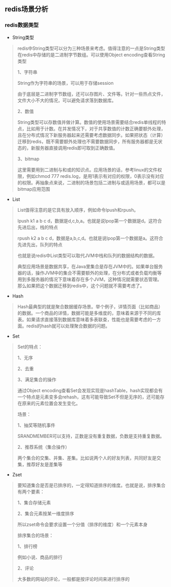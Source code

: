 ## redis场景分析

### redis数据类型

- String类型

> redis中String类型可以分为三种场景来考虑。值得注意的一点是String类型在redis中存储的是二进制字节数组。可以使用Object encoding查看String类型
>
> 1、字符串
>
> String作为字符串的场景，可以用于存储session
>
> 由于底层是二进制字节数组，还可以存图片、文件等。针对一些热点文件，文件大小不大的情况，可以避免请求落到数据库。
>
> 2、数值
>
> String类型可以存数值并做计算。数值的使用场景需要结合redis单线程的特点，比如用于计数。在并发情况下，对于共享数值的计数正确要额外处理，且在分布式情况下新服务器起来还需要考虑数据同步。如果把状态（计算）迁移到redis，既不需要额外处理也不需要数据同步，所有服务器都是无状态的，新服务器直接调用redis即可取到正确数值。
>
> 3、bitmap
>
> 这里需要用到二进制与和或的知识点。应用场景的话，参考linux的文件权限，例如chmod 777 redis.log，是用1表示有对应的权限，0表示没有对应的权限。再抽象点来说，二进制的场景包括二进制与或适用场景，都可以是bitmap应用范围

- List

> List值得注意的是它具有放入顺序，例如命令lpush和rpush。
>
> lpush k1 a b c d，数据是d,c,b,a。也就是说lpop第一个数据是d。这符合先进后出，栈的特点
>
> rpush k2 a b c d，数据是a,b,c,d。也就是说lpop第一个数据是a。这符合先进先出，队列的特点
>
> 也就是说redis中List类型可以取代JVM中栈和队列的数据结构的数据。
>
> 典型应用场景是数据共享，在Java里集合是存在JVM中的。如果单台服务器的话，操作JVM中的集合不需要额外的处理，在分布式或者负载均衡等用到多服务器的情况下意味着存在多个JVM，这种情况就需要状态管理。那么如果把这个数据迁移到redis中，这个问题就不需要考虑了。

- Hash

> Hash最典型的就是聚合数据缓存场景。举个例子，详情页面（比如商品）的数据。一个商品的详情，数据可能是多维度的，意味着来源于不同的库表。如果请求直接落到数据库意味着多表联查，性能也是需要考虑的一方面。redis的hash就可以处理聚合数据的问题。

- Set

> Set的特点：
>
> 1、无序
>
> 2、去重
>
> 3、满足集合的操作
>
> 通过Object encoding查看Set会发现实现是hashTable，hash实现都会有一个特点是元素变多会rehash，这有可能导致Set不但是无序的，还可能存在原来的元素位置会发生变化。
>
> 场景：
>
> 1、抽奖等随机事件
>
> SRANDMEMBER可以支持，正数是没有重复数据，负数是支持重复数据。
>
> 2、推荐系统（集合操作）
>
> 两个集合的交集、并集、差集。比如说两个人的好友列表，共同好友是交集，推荐好友是差集等

- Zset

> 要知道集合是否是已排序的，一定得知道排序的维度。也就是说，排序集合有两个要素：
>
> 1、集合存储元素
>
> 2、集合元素按某一维度排序
>
> 所以zset命令会要求设置一个分值（排序的维度）和一个元素本身
>
> 排序集合的场景：
>
> 1、排行榜
>
> 例如小说、商品的排行
>
> 2、评论
>
> 大多数的网站的评论，一般都是按评论时间来进行排序的